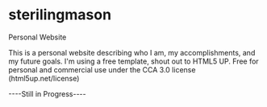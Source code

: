 # sterilingmason
Personal Website

This is a personal website describing who I am, my accomplishments, and my future goals.
I'm using a free template, shout out to HTML5 UP. Free for personal and commercial use under the CCA 3.0 license (html5up.net/license)

----Still in Progress----
